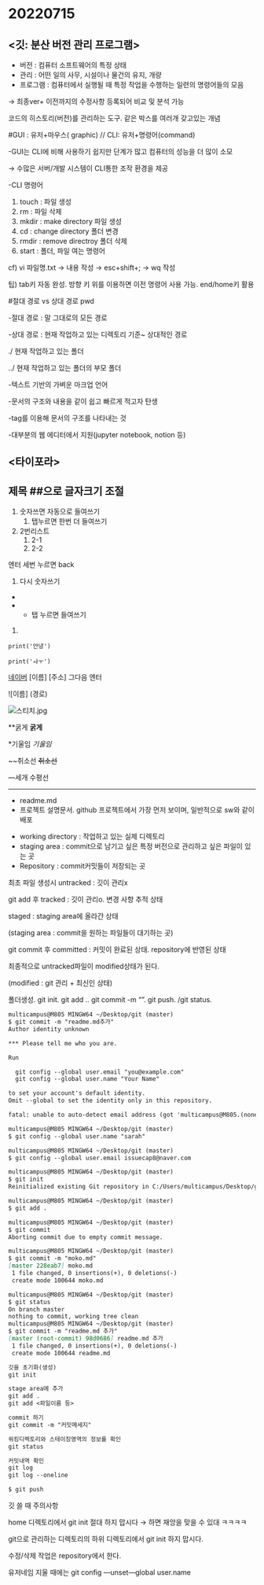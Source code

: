 # 20220715

## <깃: 분산 버전 관리 프로그램>

- 버전 : 컴퓨터 소프트웨어의 특정 상태
- 관리 : 어떤 일의 사무, 시설이나 물건의 유지, 개량
- 프로그램 : 컴퓨터에서 실행될 때 특정 작업을 수행하는 일련의 명령어들의 모음

→ 최종ver+ 이전까지의 수정사항 등록되어 비교 및 분석 가능

코드의 히스토리(버전)를 관리하는 도구. 같은 박스를 여러개 갖고있는 개념

#GUI : 유저+마우스( graphic) // CLI: 유저+명령어(command)

-GUI는 CLI에 비해 사용하기 쉽지만 단계가 많고 컴퓨터의 성능을 더 많이 소모

→ 수많은 서버/개발 시스템이 CLI통한 조작 환경을 제공

-CLI 명령어

1. touch : 파일 생성
2. rm : 파일 삭제
3. mkdir : make directory 파일 생성
4. cd : change directory 폴더 변경
5. rmdir : remove directroy 폴더 삭제
6. start : 폴더, 파일 여는 명령어

cf) vi 파일명.txt → 내용 작성 → esc+shift+; → wq 작성

팁) tab키 자동 완성. 방향 키 위를 이용하면 이전 명령어 사용 가능. end/home키 활용 

#절대 경로 vs 상대 경로 pwd

-절대 경로 : 말 그대로의 모든 경로

-상대 경로 : 현재 작업하고 있는 디렉토리 기준~ 상대적인 경로

./ 현재 작업하고 있는 폴더

../ 현재 작업하고 있는 폴더의 부모 폴더

<Markdown>

-텍스트 기반의 가벼운 마크업 언어

-문서의 구조와 내용을 같이 쉽고 빠르게 적고자 탄생

-tag를 이용해 문서의 구조를 나타내는 것

-대부분의 웹 에디터에서 지원(jupyter notebook, notion 등)

## <타이포라>

## **제목 ##으로 글자크기 조절**

1. 숫자쓰면 자동으로 들여쓰기
    1. 탭누르면 한번 더 들여쓰기
2. 2번리스트
    1. 2-1
    2. 2-2

엔터 세번 누르면 back

1. 다시 숫자쓰기
- 
- 
    - 탭 누르면 들여쓰기
1. 

```
print('안녕')
```

```
print('ㅘㅜ')
```

[네이버](https://www.notion.so/20220715-e2a6459b5df7408eb23189050e6f885e)   [이름] [주소] 그다음 엔터

![이름] (경로)

![스티치.jpg](https://s3-us-west-2.amazonaws.com/secure.notion-static.com/f093976d-b634-4120-9e6f-655305d4d82b/스티치.jpg)

**굵게 **굵게**

*기울임 *기울임*

~~취소선 ~~취소선~~

—세개 수평선

---

- readme.md
- 프로젝트 설명문서. github 프로젝트에서 가장 먼저 보이며, 일반적으로 sw와 같이 배포

<git>

- working directory : 작업하고 있는 실제 디렉토리
- staging area : commit으로 남기고 싶은 특정 버전으로 관리하고 싶은 파일이 있는 곳
- Repository : commit커밋들이 저장되는 곳

최초 파일 생성시 untracked : 깃이 관리x

git add 후 tracked : 깃이 관리o. 변경 사항 추적 상태

staged : staging area에 올라간 상태

(staging area : commit을 원하는 파일들이 대기하는 곳)

git commit 후 committed : 커밋이 완료된 상태.  repository에 반영된 상태

최종적으로 untracked파일이 modified상태가 된다.

(modified : git 관리 + 최신인 상태)

폴더생성. git init. git add .. git commit -m “”. git push. /git status. 

```markdown
multicampus@M805 MINGW64 ~/Desktop/git (master)
$ git commit -m "readme.md추가"
Author identity unknown

*** Please tell me who you are.

Run

  git config --global user.email "you@example.com"
  git config --global user.name "Your Name"

to set your account's default identity.
Omit --global to set the identity only in this repository.

fatal: unable to auto-detect email address (got 'multicampus@M805.(none)')      

multicampus@M805 MINGW64 ~/Desktop/git (master)
$ git config --global user.name "sarah"

multicampus@M805 MINGW64 ~/Desktop/git (master)
$ git config --global user.email issuecap8@naver.com

multicampus@M805 MINGW64 ~/Desktop/git (master)
$ git init
Reinitialized existing Git repository in C:/Users/multicampus/Desktop/git/.git/

multicampus@M805 MINGW64 ~/Desktop/git (master)
$ git add . 

multicampus@M805 MINGW64 ~/Desktop/git (master)
$ git commit
Aborting commit due to empty commit message.

multicampus@M805 MINGW64 ~/Desktop/git (master)
$ git commit -m "moko.md"
[master 228eab7] moko.md
 1 file changed, 0 insertions(+), 0 deletions(-)
 create mode 100644 moko.md

multicampus@M805 MINGW64 ~/Desktop/git (master)
$ git status
On branch master
nothing to commit, working tree clean
multicampus@M805 MINGW64 ~/Desktop/git (master)
$ git commit -m "readme.md 추가"
[master (root-commit) 98d0686] readme.md 추가
 1 file changed, 0 insertions(+), 0 deletions(-)
 create mode 100644 readme.md
```

```markdown
깃을 초기화(생성)
git init

stage area에 추가
git add .
git add <파일이름 등>

commit 하기
git commit -m "커밋메세지"

워킹디렉토리와 스테이징영역의 정보를 확인
git status

커밋내역 확인
git log
git log --oneline

$ git push
```

깃 쓸 때 주의사항

home 디렉토리에서 git init 절대 하지 맙시다 → 하면 재앙을 맞을 수 있대 ㅋㅋㅋㅋ

git으로 관리하는 디렉토리의 하위 디렉토리에서 git init 하지 맙시다.

수정/삭제 작업은 repository에서 한다. 

유저네임 지울 때에는 git config —unset—global user.name
